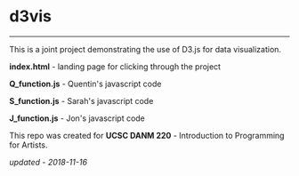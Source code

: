 # d3vis

* * *

This is a joint project demonstrating the use of D3.js for data visualization.

**index.html** - landing page for clicking through the project

**Q_function.js** - Quentin's javascript code

**S_function.js** - Sarah's javascript code

**J_function.js** - Jon's javascript code

This repo was created for **UCSC DANM 220** - Introduction to Programming for Artists.

_updated - 2018-11-16_
